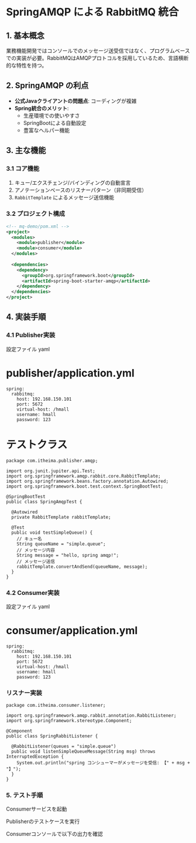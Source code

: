 # SpringAMQP による RabbitMQ 統合

## 1. 基本概念

業務機能開発ではコンソールでのメッセージ送受信ではなく、プログラムベースでの実装が必要。RabbitMQはAMQPプロトコルを採用しているため、言語横断的な特性を持つ。

## 2. SpringAMQP の利点

- **公式Javaクライアントの問題点**: コーディングが複雑
- **Spring統合のメリット**:
  - 生産環境での使いやすさ
  - SpringBootによる自動設定
  - 豊富なヘルパー機能

## 3. 主な機能

### 3.1 コア機能
1. キュー/エクスチェンジ/バインディングの自動宣言
2. アノテーションベースのリスナーパターン（非同期受信）
3. `RabbitTemplate` によるメッセージ送信機能

### 3.2 プロジェクト構成
```xml
<!-- mq-demo/pom.xml -->
<project>
  <modules>
    <module>publisher</module>
    <module>consumer</module>
  </modules>
  
  <dependencies>
    <dependency>
      <groupId>org.springframework.boot</groupId>
      <artifactId>spring-boot-starter-amqp</artifactId>
    </dependency>
  </dependencies>
</project>
```
## 4. 実装手順
### 4.1 Publisher実装
設定ファイル
yaml

# publisher/application.yml
```
spring:
  rabbitmq:
    host: 192.168.150.101
    port: 5672
    virtual-host: /hmall
    username: hmall
    password: 123
```

# テストクラス
```
package com.itheima.publisher.amqp;

import org.junit.jupiter.api.Test;
import org.springframework.amqp.rabbit.core.RabbitTemplate;
import org.springframework.beans.factory.annotation.Autowired;
import org.springframework.boot.test.context.SpringBootTest;

@SpringBootTest
public class SpringAmqpTest {
  
  @Autowired
  private RabbitTemplate rabbitTemplate;

  @Test
  public void testSimpleQueue() {
    // キュー名
    String queueName = "simple.queue";
    // メッセージ内容
    String message = "hello, spring amqp!";
    // メッセージ送信
    rabbitTemplate.convertAndSend(queueName, message);
  }
}
```
### 4.2 Consumer実装
設定ファイル
yaml
# consumer/application.yml
```
spring:
  rabbitmq:
    host: 192.168.150.101
    port: 5672
    virtual-host: /hmall
    username: hmall
    password: 123
```
### リスナー実装

```
package com.itheima.consumer.listener;

import org.springframework.amqp.rabbit.annotation.RabbitListener;
import org.springframework.stereotype.Component;

@Component
public class SpringRabbitListener {
  
  @RabbitListener(queues = "simple.queue")
  public void listenSimpleQueueMessage(String msg) throws InterruptedException {
    System.out.println("spring コンシューマーがメッセージを受信: 【" + msg + "】");
  }
}
```

### 5. テスト手順
Consumerサービスを起動

Publisherのテストケースを実行

Consumerコンソールで以下の出力を確認
